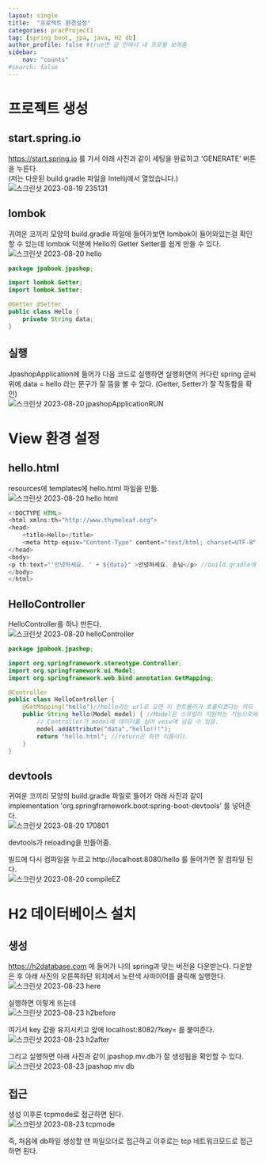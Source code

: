 ```yaml
---
layout: single
title:  "프로젝트 환경설정"
categories: pracProject1
tag: [spring boot, jpa, java, H2 db]
author_profile: false #true면 글 안에서 내 프로필 보여줌
sidebar:
    nav: "counts"
#search: false
---
```


# 프로젝트 생성

## start.spring.io

https://start.spring.io 를 가서 아래 사진과 같이 세팅을 완료하고 &#39;GENERATE&#39; 버튼을 누른다.   
(저는 다운된 build.gradle 파일을 Intellij에서 열었습니다.)   
![스크린샷 2023-08-19 235131](https://github.com/jwjungwoo/jwjungwoo.github.io/assets/140131247/3a3728b6-7ddc-45d1-a8e9-d28ca04eecc4)   

## lombok
귀여운 코끼리 모양의 build.gradle 파일에 들어가보면 lombok이 들어와있는걸 확인할 수 있는데 lombok 덕분에 Hello의 Getter Setter를 쉽게 만들 수 있다.   
![스크린샷 2023-08-20 hello](https://github.com/jwjungwoo/jwjungwoo.github.io/assets/140131247/1dd1e876-0b81-469a-94eb-def8ea677f09)

```java
package jpabook.jpashop;

import lombok.Getter;
import lombok.Setter;

@Getter @Setter
public class Hello {
    private String data;
}
```

## 실행

JpashopApplication에 들어가 다음 코드로 실행하면 실행화면의 커다란 spring 글씨 위에 data = hello 라는 문구가 잘 뜸을 볼 수 있다. 
(Getter, Setter가 잘 작동함을 확인)   
![스크린샷 2023-08-20 jpashopApplicationRUN](https://github.com/jwjungwoo/jwjungwoo.github.io/assets/140131247/f796556b-611d-4770-a09b-f8776af52931)   

# View 환경 설정

## hello.html

resources에 templates에 hello.html 파일을 만듦.   
![스크린샷 2023-08-20 hello html](https://github.com/jwjungwoo/jwjungwoo.github.io/assets/140131247/236d8c73-c80f-4299-af5d-972e3d78eeec)   

```java
<!DOCTYPE HTML>
<html xmlns:th="http://www.thymeleaf.org">
<head>
    <title>Hello</title>
    <meta http-equiv="Content-Type" content="text/html; charset=UTF-8" />
</head>
<body>
<p th:text="'안녕하세요. ' + ${data}" >안녕하세요. 손님</p> //build.gradle에 devtools 넣음으로써 빌드에 recompile만 누르면 화면창 바뀜.
</body>
</html>
```

## HelloController

HelloController를 하나 만든다.   
![스크린샷 2023-08-20 helloController](https://github.com/jwjungwoo/jwjungwoo.github.io/assets/140131247/f37334ef-f7aa-42fd-8bdb-08fcb651fd23)

```java
package jpabook.jpashop;

import org.springframework.stereotype.Controller;
import org.springframework.ui.Model;
import org.springframework.web.bind.annotation.GetMapping;

@Controller
public class HelloController {
    @GetMapping("hello")//hello라는 url로 오면 이 컨트롤러가 호출되겠다는 의미
    public String hello(Model model) { //Model은 스프링이 지원하는 기능으로써, key와 value로 이루어져있는 HashMap이다.
        // Controller가 model에 데이터를 실어 veiw에 넘길 수 있음.
        model.addAttribute("data","hello!!!");
        return "hello.html"; //return은 화면 이름이다.
    }
}
```

## devtools

귀여운 코끼리 모양의 build.gradle 파일로 들어가 아래 사진과 같이   
implementation &#39;org.springframework.boot:spring-boot-devtools&#39; 를 넣어준다.   
![스크린샷 2023-08-20 170801](https://github.com/jwjungwoo/jwjungwoo.github.io/assets/140131247/d784ada3-4d5c-4f5c-81f8-451cc565e7b7)   
   
devtools가 reloading을 만들어줌.   
   
빌드에 다시 컴파일을 누르고 http://localhost:8080/hello 를 들어가면 잘 컴파일 된다.   
![스크린샷 2023-08-20 compileEZ](https://github.com/jwjungwoo/jwjungwoo.github.io/assets/140131247/a138a7d7-d608-4a80-9dcf-dbf3be503b89)   

# H2 데이터베이스 설치

## 생성
https://h2database.com 에 들어가 나의 spring과 맞는 버전을 다운받는다. 다운받은 후 아래 사진의 오른쪽하단 위치에서 노란색 사파이어를 클릭해 실행한다.   
![스크린샷 2023-08-23 here](https://github.com/jwjungwoo/jwjungwoo.github.io/assets/140131247/3aa78ec6-13da-44ef-9f1a-3ced160c58ac)   

실행하면 이렇게 뜨는데   
![스크린샷 2023-08-23 h2before](https://github.com/jwjungwoo/jwjungwoo.github.io/assets/140131247/54ab84f2-8355-4d67-ad18-e6221d306ce1)   

여기서 key 값을 유지시키고 앞에 localhost:8082/?key= 를 붙여준다.   
![스크린샷 2023-08-23 h2after](https://github.com/jwjungwoo/jwjungwoo.github.io/assets/140131247/3685df64-d46e-4f9d-a915-a8f4480b86b7)   

그리고 실행하면 아래 사진과 같이 jpashop.mv.db가 잘 생성됨을 확인할 수 있다.   
![스크린샷 2023-08-23 jpashop mv db](https://github.com/jwjungwoo/jwjungwoo.github.io/assets/140131247/4c04668e-6e21-46bc-9a62-539f046a40ab)   

## 접근
생성 이후론 tcpmode로 접근하면 된다.   
![스크린샷 2023-08-23 tcpmode](https://github.com/jwjungwoo/jwjungwoo.github.io/assets/140131247/319757f9-6458-4bda-85c5-a5f3786e016b)

즉, 처음에 db파일 생성할 땐 파일오더로 접근하고 이후로는 tcp 네트워크모드로 접근하면 된다.   
